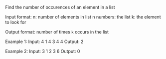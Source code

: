 Find the number of occurences of an element in a list

Input format:
n: number of elements in list
n numbers: the list
k: the element to look for

Output format:
number of times `k` occurs in the list

Example 1:
Input:
4
1
4
3
4
4
Output:
2

Example 2:
Input:
3
1
2
3
6
Output:
0

